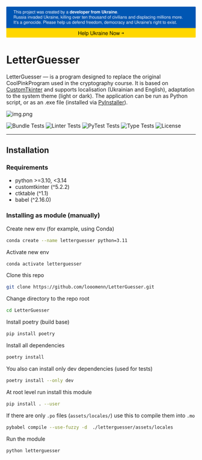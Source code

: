 [![Stand With Ukraine](https://raw.githubusercontent.com/vshymanskyy/StandWithUkraine/main/banner-direct-single.svg)](https://stand-with-ukraine.pp.ua)

# LetterGuesser

LetterGuesser — is a program designed to replace the original CoolPinkProgram used in the
cryptography course. It is based on [CustomTkinter](https://github.com/TomSchimansky/CustomTkinter) and supports
localisation (Ukrainian and English), adaptation to the system theme (light or dark). The application can be run as
Python script, or as an .exe file (installed via [PyInstaller](https://pyinstaller.org/en/stable/)).


![img.png](img.png)

![Bundle Tests](https://github.com/looomenn/LetterGuesser/actions/workflows/bundle.yml/badge.svg)
![Linter Tests](https://github.com/looomenn/LetterGuesser/actions/workflows/linter.yml/badge.svg)
![PyTest Tests](https://github.com/looomenn/LetterGuesser/actions/workflows/pytests.yml/badge.svg)
![Type Tests](https://github.com/looomenn/LetterGuesser/actions/workflows/typechecker.yml/badge.svg)
![License](https://img.shields.io/badge/license-MIT-blue)

---

## Installation

### Requirements

- python >=3.10, <3.14
- customtkinter (^5.2.2)
- ctktable (^1.1)
- babel (^2.16.0)

### Installing as module (manually)

Create new env (for example, using Conda)

```bash
conda create --name letterguesser python=3.11
```

Activate new env
```bash
conda activate letterguesser
```

Clone this repo
```bash
git clone https://github.com/looomenn/LetterGuesser.git
```

Change directory to the repo root

```bash
cd LetterGuesser
```

Install poetry (build base)

```bash
pip install poetry
```

Install all dependencies

```bash
poetry install
```

You also can install only dev dependencies (used for tests)

```bash
poetry install --only dev
```

At root level run install this module

```bash
pip install . --user
```

If there are only `.po` files (`assets/locales/`) use this to compile them into `.mo`

```bash 
pybabel compile --use-fuzzy -d  ./letterguesser/assets/locales
```

Run the module

```bash
python letterguesser
```